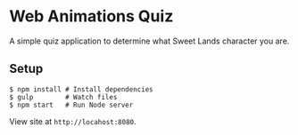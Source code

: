 Web Animations Quiz
===================

A simple quiz application to determine what Sweet Lands character you are.

Setup
-----

```shell
$ npm install # Install dependencies
$ gulp        # Watch files
$ npm start   # Run Node server
```

View site at `http://locahost:8080`.
